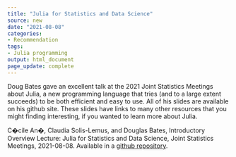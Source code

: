 ```yaml
---
title: "Julia for Statistics and Data Science"
source: new
date: "2021-08-08"
categories:
- Recommendation
tags:
- Julia programming
output: html_document
page_update: complete
---
```


Doug Bates gave an excellent talk at the 2021 Joint Statistics Meetings about Julia, a new programming language that tries (and to a large extent succeeds) to be both efficient and easy to use. All of his slides are available on his github site. These slides have links to many other resources that you might finding interesting, if you wanted to learn more about Julia. 

<!--more-->

C�cile An�, Claudia Solis-Lemus, and Douglas Bates, Introductory Overview Lecture: Julia for Statistics and Data Science, Joint Statistics Meetings, 2021-08-08. Available in a [github repository][bat1].

[bat1]: https://github.com/dmbates/JSM2021
